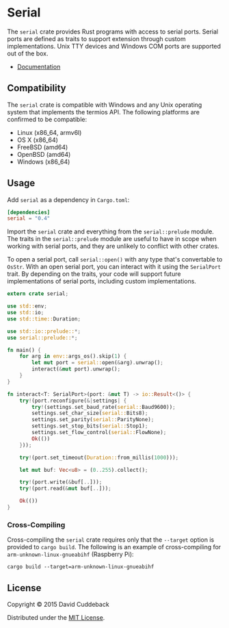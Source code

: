 # Serial

The `serial` crate provides Rust programs with access to serial ports. Serial ports are defined as
traits to support extension through custom implementations. Unix TTY devices and Windows COM ports
are supported out of the box.

* [Documentation](http://dcuddeback.github.io/serial-rs/serial/)

## Compatibility
The `serial` crate is compatible with Windows and any Unix operating system that implements the
termios API. The following platforms are confirmed to be compatible:

* Linux (x86_64, armv6l)
* OS X (x86_64)
* FreeBSD (amd64)
* OpenBSD (amd64)
* Windows (x86_64)

## Usage
Add `serial` as a dependency in `Cargo.toml`:

```toml
[dependencies]
serial = "0.4"
```

Import the `serial` crate and everything from the `serial::prelude` module. The traits in the
`serial::prelude` module are useful to have in scope when working with serial ports, and they
are unlikely to conflict with other crates.

To open a serial port, call `serial::open()` with any type that's convertable to `OsStr`.  With an
open serial port, you can interact with it using the `SerialPort` trait. By depending on the traits,
your code will support future implementations of serial ports, including custom implementations.

```rust
extern crate serial;

use std::env;
use std::io;
use std::time::Duration;

use std::io::prelude::*;
use serial::prelude::*;

fn main() {
    for arg in env::args_os().skip(1) {
        let mut port = serial::open(&arg).unwrap();
        interact(&mut port).unwrap();
    }
}

fn interact<T: SerialPort>(port: &mut T) -> io::Result<()> {
    try!(port.reconfigure(&|settings| {
        try!(settings.set_baud_rate(serial::Baud9600));
        settings.set_char_size(serial::Bits8);
        settings.set_parity(serial::ParityNone);
        settings.set_stop_bits(serial::Stop1);
        settings.set_flow_control(serial::FlowNone);
        Ok(())
    }));

    try!(port.set_timeout(Duration::from_millis(1000)));

    let mut buf: Vec<u8> = (0..255).collect();

    try!(port.write(&buf[..]));
    try!(port.read(&mut buf[..]));

    Ok(())
}
```

### Cross-Compiling
Cross-compiling the `serial` crate requires only that the `--target` option is provided to `cargo
build`. The following is an example of cross-compiling for `arm-unknown-linux-gnueabihf` (Raspberry
Pi):

```
cargo build --target=arm-unknown-linux-gnueabihf
```

## License
Copyright © 2015 David Cuddeback

Distributed under the [MIT License](LICENSE).
